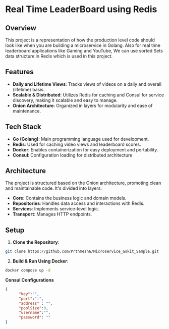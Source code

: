 # Real Time LeaderBoard using Redis

## Overview

This project is a representation of how the production level code should look like when you are building a microservice in Golang. Also for real time leaderboard applications like Gaming and YouTube, We can use sorted Sets data structure in Redis which is used in this project.

## Features

- **Daily and Lifetime Views**: Tracks views of videos on a daily and overall (lifetime) basis.
- **Scalable & Distributed**: Utilizes Redis for caching and Consul for service discovery, making it scalable and easy to manage.
- **Onion Architecture**: Organized in layers for modularity and ease of maintenance.

## Tech Stack

- **Go (Golang)**: Main programming language used for development.
- **Redis**: Used for caching video views and leaderboard scores.
- **Docker**: Enables containerization for easy deployment and portability.
- **Consul**: Configuration loading for distributed architecture

## Architecture

The project is structured based on the Onion architecture, promoting clean and maintainable code. It's divided into layers:
- **Core**: Contains the business logic and domain models.
- **Repositories**: Handles data access and interactions with Redis.
- **Services**: Implements service-level logic.
- **Transport**: Manages HTTP endpoints.

## Setup

1. **Clone the Repository**:
```bash
git clone https://github.com/Prthmesh6/Microservice_Gokit_Sample.git
```

2. **Build & Run Using Docker**:
```bash
docker compose up -d
```

**Consul Configurations**
```json
{
      "key":"",
      "port":":",
      "address" : "",
      "poolSize":0,
      "username":"",
      "password": ""
}
